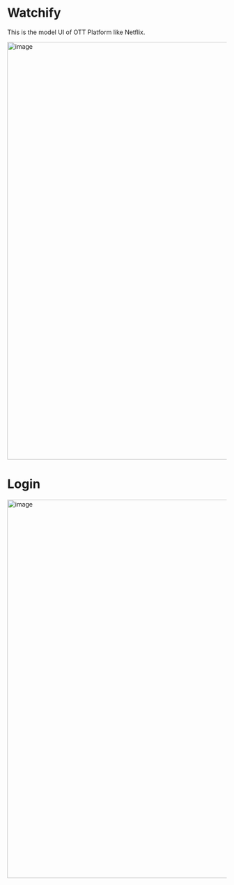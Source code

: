 # Watchify
This is the model UI of OTT Platform like Netflix.

<img width="959" alt="image" src="https://user-images.githubusercontent.com/76394650/148327900-98fd9cd6-2f06-4c2c-93bb-054f137a2516.png">

# Login
<img width="869" alt="image" src="https://user-images.githubusercontent.com/76394650/148328241-0c7695e3-9198-43da-ac04-17fe88e056d7.png">
